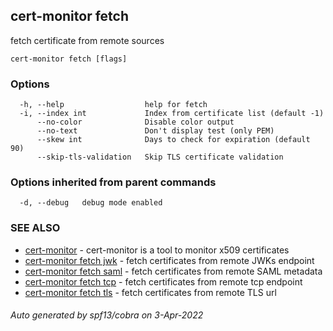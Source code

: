## cert-monitor fetch

fetch certificate from remote sources

```
cert-monitor fetch [flags]
```

### Options

```
  -h, --help                  help for fetch
  -i, --index int             Index from certificate list (default -1)
      --no-color              Disable color output
      --no-text               Don't display test (only PEM)
      --skew int              Days to check for expiration (default 90)
      --skip-tls-validation   Skip TLS certificate validation
```

### Options inherited from parent commands

```
  -d, --debug   debug mode enabled
```

### SEE ALSO

* [cert-monitor](cert-monitor.md)	 - cert-monitor is a tool to monitor x509 certificates
* [cert-monitor fetch jwk](cert-monitor_fetch_jwk.md)	 - fetch certificates from remote JWKs endpoint
* [cert-monitor fetch saml](cert-monitor_fetch_saml.md)	 - fetch certificates from remote SAML metadata
* [cert-monitor fetch tcp](cert-monitor_fetch_tcp.md)	 - fetch certificates from remote tcp endpoint
* [cert-monitor fetch tls](cert-monitor_fetch_tls.md)	 - fetch certificates from remote TLS url

###### Auto generated by spf13/cobra on 3-Apr-2022
